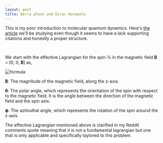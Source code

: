 ```yaml
---
layout: post
title: Berry phase and Dirac monopole
---
```


This is my poor introduction to molecular quantum dynamics. Here's [the article][article] we'll be studying even though it seems to have a lack supporting citations and honestly a proper structure.


<br>


We start with the effective Lagrangian for the spin-½ in the magnetic field __B__ = [0, 0, __B__] as,

![formula](/myblog/images/lagrangian.png)

__B__: The magnitude of the magnetic field, along the z-axis.

__θ__: The polar angle, which represents the orientation of the spin with respect to the magnetic field. It is the angle between the direction of the magnetic field and the spin axis.

__ϕ__: The azimuthal angle, which represents the rotation of the spin around the z-axis.

The effective Lagrangian mentioned above is clarified in my Reddit comments quote meaning that it is not a fundamental lagrangian but one that is only applicable and specifically taylored to this problem.

















[article]: https://www.qipe.t.u-tokyo.ac.jp/lec_2021a_cond/2021_10_14_2.pdf